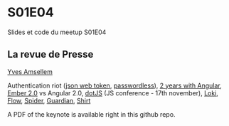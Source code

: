 S01E04
======

Slides et code du meetup S01E04


La revue de Presse
------------------
[Yves Amsellem](http://twitter.com/amsellemyves)

Authentication riot ([json web token](http://jwt.io/), [passwordless](https://medium.com/@ninjudd/passwords-are-obsolete-9ed56d483eb)), [2 years with Angular](goo.gl/5O0Nxg), [Ember 2.0](https://github.com/emberjs/rfcs/pull/15) vs Angular 2.0, [dotJS](2014.dotjs.eu) (JS conference - 17th november), [Loki](http://lokijs.org/), [Flow](http://flowtype.org/), [Spider](http://spiderlang.org/), [Guardian](http://guardianjs.com/), [Shirt](http://shirtjs.com/)

A PDF of the keynote is available right in this github repo.
